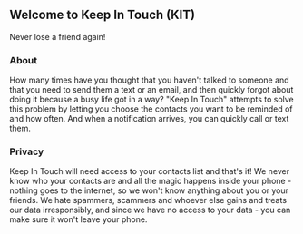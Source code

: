 ## Welcome to Keep In Touch (KIT)
Never lose a friend again!

### About

How many times have you thought that you haven't talked to someone and that you need to send them a text or an email, and then quickly forgot about doing it because a busy life got in a way? 
"Keep In Touch" attempts to solve this problem by letting you choose the contacts you want to be reminded of and how often. And when a notification arrives, you can quickly call or text them.

### Privacy

Keep In Touch will need access to your contacts list and that's it! We never know who your contacts are and all the magic happens inside your phone - nothing goes to the internet, so we won't know anything about you or your friends. We hate spammers, scammers and whoever else gains and treats our data irresponsibly, and since we have no access to your data - you can make sure it won't leave your phone. 
